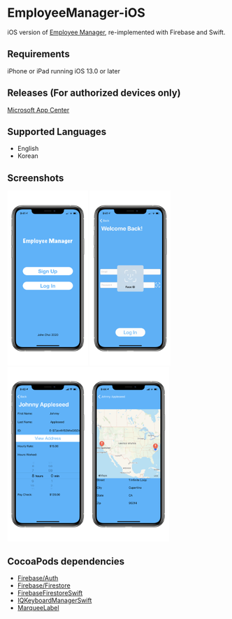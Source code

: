 # EmployeeManager-iOS
iOS version of [Employee Manager](https://github.com/johnchoi96/EmployeeManager), re-implemented with Firebase and Swift.

## Requirements
iPhone or iPad running iOS 13.0 or later

## Releases (For authorized devices only)
[Microsoft App Center](https://appcenter.ms/users/johnchoi1003/apps/Employee-Manager/distribute/releases)

## Supported Languages
* English
* Korean

## Screenshots
<img src="./Images/welcome.png" width="185" height="400"> <img src="./Images/login_biometrics.png" width="185" height="400"> <img src="./Images/emp_detail.png" width="185" height="400"><img src="./Images/address_view.png" width="185" height="400">

## CocoaPods dependencies

* [Firebase/Auth](https://firebase.google.com)
* [Firebase/Firestore](https://firebase.google.com)
* [FirebaseFirestoreSwift](https://firebase.google.com)
* [IQKeyboardManagerSwift](https://github.com/hackiftekhar/IQKeyboardManager)
* [MarqueeLabel](https://github.com/cbpowell/MarqueeLabel)

